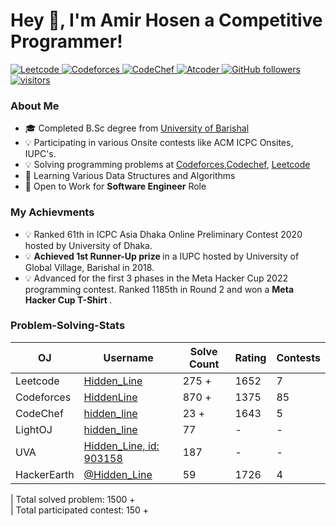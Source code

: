 <h1 align="left">Hey 👋, I'm Amir Hosen a Competitive Programmer!</h1>

<p align="left">
  <a href="https://leetcode.com/Hidden_Line/">
    <img src="https://cp-badges.deta.dev/leetcode/Hidden_Line" alt="Leetcode" />
  </a>
  <a href="https://codeforces.com/profile/HiddenLine">
    <img src="https://cp-badges.deta.dev/codeforces/HiddenLine" alt="Codeforces" />
  </a>
  <a href="https://codechef.com/users/hidden_line/">
    <img src="https://cp-badges.deta.dev/codechef/hidden_line" alt="CodeChef" />
  </a>
  <a href="https://atcoder.jp/users/Hidden_Line/">
    <img src="https://cp-badges.deta.dev/atcoder/Hidden_Line" alt="Atcoder" />
  </a>
  <a href="https://github.com/amir-hosen7?tab=followers">
    <img alt="GitHub followers" src="https://img.shields.io/github/followers/sheikh-arman?color=green&logo=github">
  </a>
  <a href="https://github.com/amir-hosen7/">
    <img src="https://komarev.com/ghpvc/?username=amir-hosen7" alt="visitors" />
  </a>
</p>
<h3> About Me </h3>
<ul>
  <li> 🎓 Completed B.Sc degree from <a href = "https://bu.ac.bd/"> University of Barishal </a> </li>
  <li> 💡 Participating in various Onsite contests like ACM ICPC Onsites, IUPC's. </li>
  <li> 💡 Solving programming problems at <a href="https://codeforces.com">Codeforces</a>,<a href="https://codechef.com">Codechef</a>, 
    <a href="https://leetcode.com">Leetcode</a> </li>
  <li> 📖 Learning Various Data Structures and Algorithms </li>
  <li> 💼 Open to Work for <b>Software Engineer</b> Role </li>
</ul>

### My Achievments
<ul>
  <li> 💡 Ranked 61th in ICPC Asia Dhaka Online Preliminary Contest 2020 hosted by University of Dhaka. </li>
  <li> 💡 <b> Achieved 1st Runner-Up prize </b> in a IUPC hosted by University of Global Village, Barishal in 2018. </li>
  <li> 💡 Advanced for the first 3 phases in the Meta Hacker Cup 2022 programming contest. Ranked 1185th in Round 2 and won a <b> Meta Hacker Cup T-Shirt </b> . </li>
</ul>

### Problem-Solving-Stats
| OJ | Username | Solve Count | Rating | Contests|
| -- | -------- | ----------- | -------| -------|          
| Leetcode | [Hidden_Line](https://leetcode.com/Hidden_Line/)| 275 + | 1652 | 7 |
| Codeforces | [HiddenLine](https://codeforces.com/profile/HideenLine)| 870 + | 1375 | 85 |
| CodeChef | [hidden_line](https://www.codechef.com/users/hidden_line)| 23 + | 1643 | 5 |
| LightOJ | [hidden_line](https://lightoj.com/user/hidden_line) | 77 | - | - |
| UVA | [Hidden_Line, id: 903158](http://uhunt.onlinejudge.org/id/903158) | 187 | - | - |
| HackerEarth | [@Hidden_Line](https://www.hackerearth.com/@Hidden_Line) | 59 | 1726 | 4 |

| Total solved problem: 1500 +  </br>
| Total participated contest: 150 + 


<!--
**amir-hosen7/amir-hosen7** is a ✨ _special_ ✨ repository because its `README.md` (this file) appears on your GitHub profile.

Here are some ideas to get you started:

- 🔭 I’m currently working on ...
- 🌱 I’m currently learning ...
- 👯 I’m looking to collaborate on ...
- 🤔 I’m looking for help with ...
- 💬 Ask me about ...
- 📫 How to reach me: ...
- 😄 Pronouns: ...
- ⚡ Fun fact: ...
-->
